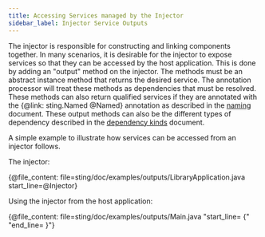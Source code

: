 ```yaml
---
title: Accessing Services managed by the Injector
sidebar_label: Injector Service Outputs
---
```


The injector is responsible for constructing and linking components together. In many scenarios,
it is desirable for the injector to expose services so that they can be accessed by the host
application. This is done by adding an "output" method on the injector. The methods must be an
abstract instance method that returns the desired service. The annotation processor
will treat these methods as dependencies that must be resolved. These methods can also
return qualified services if they are annotated with the {@link: sting.Named @Named} annotation
as described in the [naming](naming.md) document. These output methods can also be the different
types of dependency described in the [dependency kinds](dependency_kinds.md) document.

A simple example to illustrate how services can be accessed from an injector follows.

The injector:

{@file_content: file=sting/doc/examples/outputs/LibraryApplication.java start_line=@Injector}

Using the injector from the host application:

{@file_content: file=sting/doc/examples/outputs/Main.java "start_line=  {" "end_line=  }"}
